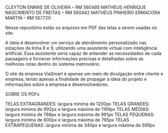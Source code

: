 CLEYTON ENRIKE DE OLIVEIRA – RM 560485
MATHEUS HENRIQUE NASCIMENTO DE FREITAS – RM 560442
MATHEUS PINHEIRO ERMACORA MARTIN – RM 557720

Nesse repositório estão os arquivos em PDF das telas a serem usadas no site.

A ideia é desenvolver um serviço de atendimento personalizado nas estações da linha 8 e 9, utilizando uma assistente virtual com inteligência artificial. Essa assistente seria capaz de entender as necessidades de cada passageiro e fornecer informações precisas e detalhadas sobre as melhores rotas dentro do sistema metroviário.


O site da empresa ViaSmart é apenas um meio de divulgação entre cliente e empresa, tendo apenas a finalidade de propagar a ideia do projeto e informações sobre a empresa e desenvolvedores.

SOBRE OS PDFs

TELAS EXTRAGRANDES: largura mínima de 1200px
TELAS GRANDES: largura mínima de 992px e largura máxima de 1199px
TELAS MÉDIAS: largura mínima de 768px e largura máxima de 991px
TELAS PEQUENAS: largura mínima de 600px e largura máxima de 765px
TELAS EXTRAPEQUENAS: largura mínima de 340px e largura máxima de 599px
